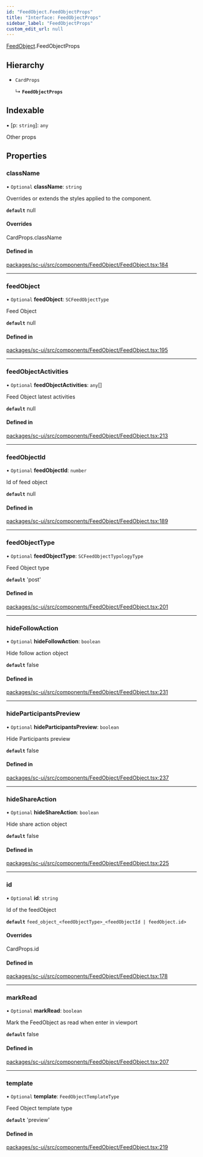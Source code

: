 ```yaml
---
id: "FeedObject.FeedObjectProps"
title: "Interface: FeedObjectProps"
sidebar_label: "FeedObjectProps"
custom_edit_url: null
---
```


[FeedObject](../modules/FeedObject).FeedObjectProps

## Hierarchy

- `CardProps`

  ↳ **`FeedObjectProps`**

## Indexable

▪ [p: `string`]: `any`

Other props

## Properties

### className

• `Optional` **className**: `string`

Overrides or extends the styles applied to the component.

**`default`** null

#### Overrides

CardProps.className

#### Defined in

[packages/sc-ui/src/components/FeedObject/FeedObject.tsx:184](https://github.com/selfcommunity/community-ui/blob/7897031/packages/sc-ui/src/components/FeedObject/FeedObject.tsx#L184)

___

### feedObject

• `Optional` **feedObject**: `SCFeedObjectType`

Feed Object

**`default`** null

#### Defined in

[packages/sc-ui/src/components/FeedObject/FeedObject.tsx:195](https://github.com/selfcommunity/community-ui/blob/7897031/packages/sc-ui/src/components/FeedObject/FeedObject.tsx#L195)

___

### feedObjectActivities

• `Optional` **feedObjectActivities**: `any`[]

Feed Object latest activities

**`default`** null

#### Defined in

[packages/sc-ui/src/components/FeedObject/FeedObject.tsx:213](https://github.com/selfcommunity/community-ui/blob/7897031/packages/sc-ui/src/components/FeedObject/FeedObject.tsx#L213)

___

### feedObjectId

• `Optional` **feedObjectId**: `number`

Id of feed object

**`default`** null

#### Defined in

[packages/sc-ui/src/components/FeedObject/FeedObject.tsx:189](https://github.com/selfcommunity/community-ui/blob/7897031/packages/sc-ui/src/components/FeedObject/FeedObject.tsx#L189)

___

### feedObjectType

• `Optional` **feedObjectType**: `SCFeedObjectTypologyType`

Feed Object type

**`default`** 'post'

#### Defined in

[packages/sc-ui/src/components/FeedObject/FeedObject.tsx:201](https://github.com/selfcommunity/community-ui/blob/7897031/packages/sc-ui/src/components/FeedObject/FeedObject.tsx#L201)

___

### hideFollowAction

• `Optional` **hideFollowAction**: `boolean`

Hide follow action object

**`default`** false

#### Defined in

[packages/sc-ui/src/components/FeedObject/FeedObject.tsx:231](https://github.com/selfcommunity/community-ui/blob/7897031/packages/sc-ui/src/components/FeedObject/FeedObject.tsx#L231)

___

### hideParticipantsPreview

• `Optional` **hideParticipantsPreview**: `boolean`

Hide Participants preview

**`default`** false

#### Defined in

[packages/sc-ui/src/components/FeedObject/FeedObject.tsx:237](https://github.com/selfcommunity/community-ui/blob/7897031/packages/sc-ui/src/components/FeedObject/FeedObject.tsx#L237)

___

### hideShareAction

• `Optional` **hideShareAction**: `boolean`

Hide share action object

**`default`** false

#### Defined in

[packages/sc-ui/src/components/FeedObject/FeedObject.tsx:225](https://github.com/selfcommunity/community-ui/blob/7897031/packages/sc-ui/src/components/FeedObject/FeedObject.tsx#L225)

___

### id

• `Optional` **id**: `string`

Id of the feedObject

**`default`** `feed_object_<feedObjectType>_<feedObjectId | feedObject.id>`

#### Overrides

CardProps.id

#### Defined in

[packages/sc-ui/src/components/FeedObject/FeedObject.tsx:178](https://github.com/selfcommunity/community-ui/blob/7897031/packages/sc-ui/src/components/FeedObject/FeedObject.tsx#L178)

___

### markRead

• `Optional` **markRead**: `boolean`

Mark the FeedObject as read when enter in viewport

**`default`** false

#### Defined in

[packages/sc-ui/src/components/FeedObject/FeedObject.tsx:207](https://github.com/selfcommunity/community-ui/blob/7897031/packages/sc-ui/src/components/FeedObject/FeedObject.tsx#L207)

___

### template

• `Optional` **template**: `FeedObjectTemplateType`

Feed Object template type

**`default`** 'preview'

#### Defined in

[packages/sc-ui/src/components/FeedObject/FeedObject.tsx:219](https://github.com/selfcommunity/community-ui/blob/7897031/packages/sc-ui/src/components/FeedObject/FeedObject.tsx#L219)
